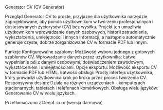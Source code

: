 Generator CV (CV Generator)

Przegląd
Generator CV to proste, przyjazne dla użytkownika narzędzie zaprojektowane, aby pomóc użytkownikom w tworzeniu profesjonalnych i dostosowanych życiorysów (CV) bez wysiłku. Projekt ten umożliwia użytkownikom wprowadzanie danych osobowych, historii zatrudnienia, wykształcenia, umiejętności i innych informacji, a następnie automatycznie generuje czyste, dobrze zorganizowane CV w formacie PDF lub innym.

Funkcje
Konfigurowalne szablony: Możliwość wyboru jednego z gotowych szablonów CV.
Wprowadzanie danych przez użytkownika: Łatwe wypełnianie pól z danymi osobowymi, doświadczeniem zawodowym, wykształceniem i umiejętnościami.
Opcje eksportu: Możliwość eksportu CV w formacie PDF lub HTML.
Łatwość obsługi: Prosty interfejs użytkownika, który prowadzi użytkownika krok po kroku przez proces tworzenia CV.
Responsywny design: Działa na różnych urządzeniach - komputerach stacjonarnych, tabletach i telefonach komórkowych.
Obsługa wielu języków: Generowanie CV w wielu językach.

Przetłumaczono z DeepL.com (wersja darmowa)
